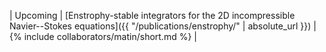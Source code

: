 | Upcoming | [Enstrophy-stable integrators for the 2D incompressible Navier--Stokes equations]({{ "/publications/enstrophy/" | absolute_url }}) | {% include collaborators/matin/short.md %} |